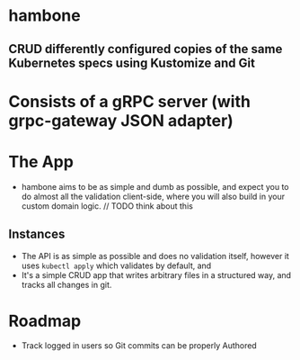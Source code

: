 # hambone

## CRUD differently configured copies of the same Kubernetes specs using Kustomize and Git

# Consists of a gRPC server (with grpc-gateway JSON adapter)

# The App

* hambone aims to be as simple and dumb as possible, and expect you to do almost all the validation client-side, where you will also build in your custom domain logic. // TODO think about this



## Instances

* The API is as simple as possible and does no validation itself, however it uses `kubectl apply` which validates by default, and 
* It's a simple CRUD app that writes arbitrary files in a structured way, and tracks all changes in git.


# Roadmap

* Track logged in users so Git commits can be properly Authored
